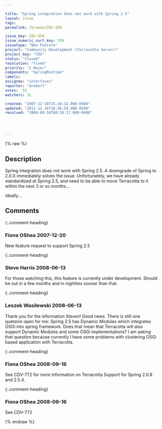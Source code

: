 ```yaml
---

title: "Spring integration does not work with Spring 2.5"
layout: issue
tags: 
permalink: /browse/CDV-559

issue_key: CDV-559
issue_numeric_sort_key: 559
issuetype: "New Feature"
project: "Community Development (Terracotta Server)"
project_key: "CDV"
status: "Closed"
resolution: "Fixed"
priority: "2 Major"
components: "SpringRuntime"
labels: 
assignee: "interfaces"
reporter: "drobert"
votes:  52
watchers: 31

created: "2007-12-18T15:10:32.000-0500"
updated: "2011-12-16T18:36:58.000-0500"
resolved: "2008-09-16T00:39:17.000-0400"




---
```


{% raw %}

## Description

<div markdown="1" class="description">

Spring integration does not work with Spring 2.5. A downgrade of Spring to 2.0.X immediately solves the issue. Unfortunately, we have already standardized at Spring 2.5, and need to be able to move Terracotta to it within the next 3 or so months...

ideally...



</div>

## Comments


{:.comment-heading}
### **Fiona OShea** <span class="date">2007-12-20</span>

<div markdown="1" class="comment">

New feature request to support Spring 2.5

</div>


{:.comment-heading}
### **Steve Harris** <span class="date">2008-06-13</span>

<div markdown="1" class="comment">

For those watching this, this feature is currently under development. Should be out in a few months and in nightlies sooner than that.

</div>


{:.comment-heading}
### **Leszek Wasilewski** <span class="date">2008-06-13</span>

<div markdown="1" class="comment">

Thank you for the information Steven! Good news.
There is still one quetsion open for me: Spring 2.5 has Dynamic Modules which integrates OSGi into spring framework. Does that mean that Terracotta will also support Dynamic Modules and some OSGi implementations? I am asking that question because currently I have some problems with clustering OSGi based application with Terracotta.

</div>


{:.comment-heading}
### **Fiona OShea** <span class="date">2008-09-16</span>

<div markdown="1" class="comment">

See CDV-772 for more information on Terracotta Support for Spring 2.0.8 and 2.5.4. 

</div>


{:.comment-heading}
### **Fiona OShea** <span class="date">2008-09-16</span>

<div markdown="1" class="comment">

See CDV-772

</div>



{% endraw %}
